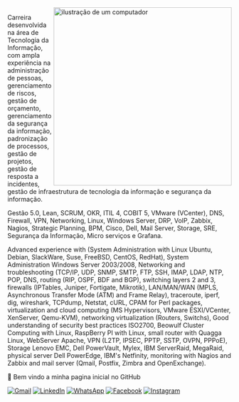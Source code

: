 <img src="https://raw.githubusercontent.com/MicaelliMedeiros/micaellimedeiros/master/image/computer-illustration.png" alt="ilustração de um computador" min-width="400px" max-width="400px" width="400px" align="right">

<p align="left"> 
 Carreira desenvolvida na área de Tecnologia da Informação, com ampla experiência na administração de pessoas, gerenciamento de riscos, gestão de orçamento, gerenciamento da segurança da informação, padronização de processos, gestão de projetos, gestão de resposta a incidentes, gestão de infraestrutura de tecnologia da informação e segurança da informação.
</p>

<p align="left">
Gestão 5.0, Lean, SCRUM, OKR, ITIL 4, COBIT 5, VMware (VCenter), DNS, Firewall, VPN, Networking, Linux, Windows Server, DRP, VoIP, Zabbix, Nagios, Strategic Planning, BPM, Cisco, Dell, Mail Server, Storage, SRE, Segurança da Informação, Micro serviços e Grafana.
</p>

<p align="left">
Advanced experience with (System Administration with Linux Ubuntu, Debian, SlackWare, Suse, FreeBSD, CentOS, RedHat), System Administration Windows Server 2003/2008, Networking and troubleshooting (TCP/IP, UDP, SNMP, SMTP, FTP, SSH, IMAP, LDAP, NTP, POP, DNS, routing (RIP, OSPF, BDF and BGP), switching layers 2 and 3, firewalls (IPTables, Juniper, Fortigate, Mikrotik), LAN/MAN/WAN (MPLS, Asynchronous Transfer Mode (ATM) and Frame Relay), traceroute, iperf, dig, wireshark, TCPdump, Netstat, cURL, CPAM for Perl packages, virtualization and cloud computing (MS Hypervisors, VMware ESXI/VCenter, XenServer, Qemu-KVM), networking virtualization (Routers, Switchs), Good understanding of security best practices ISO2700, Beowulf Cluster Computing with Linux, RaspBerry PI with Linux, small router with Quagga Linux, WebServer Apache, VPN (L2TP, IPSEC, PPTP, SSTP, OVPN, PPPoE), Storage Lenovo EMC, Dell PowerVault, Mylex, IBM ServerRaid, MegaRaid, physical server Dell PowerEdge, IBM's Netfinity, monitoring with Nagios and Zabbix and mail server (Qmail, Postfix, Zimbra and OpenExchange).
</p>

<p align="left">
  💌 Bem vindo a minha pagina inicial no GitHub
</p>

<p align="left">
  <a href="#" title="Gmail">
  <img src="https://img.shields.io/badge/-Gmail-FF0000?style=flat-square&labelColor=FF0000&logo=gmail&logoColor=white&link=LINK-DO-SEU-GMAIL" alt="Gmail"/></a>
  <a href="#" title="LinkedIn">
  <img src="https://img.shields.io/badge/-Linkedin-0e76a8?style=flat-square&logo=Linkedin&logoColor=white&link=LINK-DO-SEU-LINKEDIN" alt="LinkedIn"/></a>
  <a href="#" title="WhatsApp">
  <img src="https://img.shields.io/badge/-WhatsApp-25d366?style=flat-square&labelColor=25d366&logo=whatsapp&logoColor=white&link=API-DO-SEU-WHATSAPP" alt="WhatsApp"/></a>
  <a href="#" title="Facebook">
  <img src="https://img.shields.io/badge/-Facebook-3b5998?style=flat-square&labelColor=3b5998&logo=facebook&logoColor=white&link=LINK-DO-SEU-FACEBOOK" alt="Facebook"/></a>
  <a href="#" title="Instagram">
  <img src="https://img.shields.io/badge/-Instagram-DF0174?style=flat-square&labelColor=DF0174&logo=instagram&logoColor=white&link=LINK-DO-SEU-INSTAGRAM" alt="Instagram"/></a>
</p>
